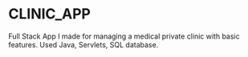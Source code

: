 # CLINIC_APP
Full Stack App I made for managing a medical private clinic with basic features. Used Java, Servlets, SQL database.
